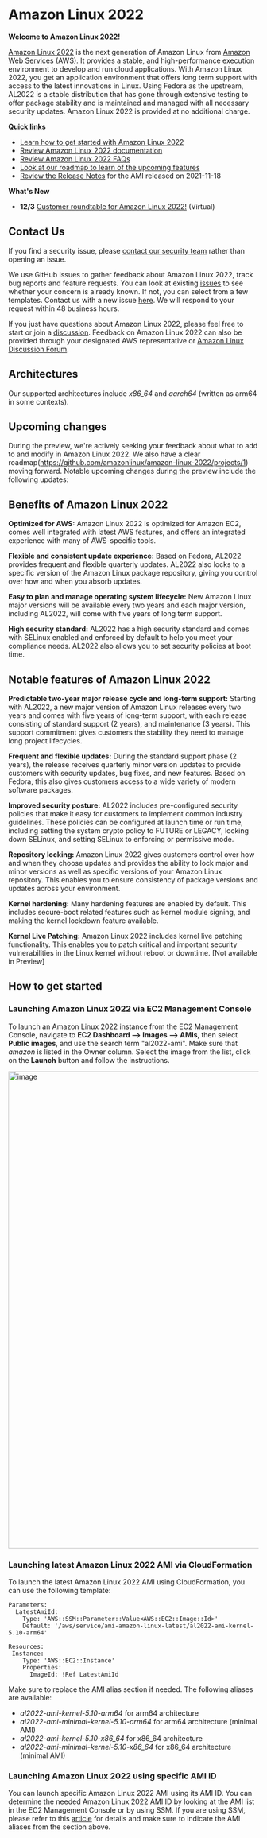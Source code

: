 # Amazon Linux 2022

**Welcome to Amazon Linux 2022!**

[Amazon Linux 2022](https://aws.amazon.com/linux/amazon-linux-2022) is the next generation of Amazon Linux from [Amazon Web Services](https://aws.amazon.com/) (AWS). It provides a stable, and high-performance execution environment to develop and run cloud applications. With Amazon Linux 2022, you get an application environment that offers long term support with access to the latest innovations in Linux. Using Fedora as the upstream, AL2022 is a stable distribution that has gone through extensive testing to offer package stability and is maintained and managed with all necessary security updates. Amazon Linux 2022 is provided at no additional charge.

**Quick links**
- [Learn how to get started with Amazon Linux 2022](https://github.com/amazonlinux/amazon-linux-2022#how-to-get-started)
- [Review Amazon Linux 2022 documentation](https://docs.aws.amazon.com/linux/al2022/ug/)
- [Review Amazon Linux 2022 FAQs](https://aws.amazon.com/linux/amazon-linux-2022/faqs/)
- [Look at our roadmap to learn of the upcoming features](https://github.com/amazonlinux/amazon-linux-2022/projects/1)
- [Review the Release Notes](https://github.com/amazonlinux/amazon-linux-2022/blob/main/Amazon-Linux-2022.0.20211118.0.md) for the AMI released on 2021-11-18

**What's New**
- **12/3** [Customer roundtable for Amazon Linux 2022!](https://github.com/amazonlinux/amazon-linux-2022/blob/main/roundtable.md) (Virtual)

## Contact Us
If you find a security issue, please [contact our security team](https://github.com/amazonlinux/amazon-linux-2022/security/policy) rather than opening an issue.

We use GitHub issues to gather feedback about Amazon Linux 2022, track bug reports and feature requests. You can look at existing [issues](https://github.com/amazonlinux/amazon-linux-2022/issues) to see whether your concern is already known. If not, you can select from a few templates. Contact us with a new issue [here](https://github.com/amazonlinux/amazon-linux-2022/issues/new/choose). We will respond to your request within 48 business hours.

If you just have questions about Amazon Linux 2022, please feel free to start or join a [discussion](https://github.com/amazonlinux/amazon-linux-2022/discussions). Feedback on Amazon Linux 2022 can also be provided through your designated AWS representative or [Amazon Linux Discussion Forum](https://forums.aws.amazon.com/forum.jspa?forumID=228). 


## Architectures
Our supported architectures include *x86_64* and *aarch64* (written as arm64 in some contexts).

## Upcoming changes
During the preview, we're actively seeking your feedback about what to add to and modify in Amazon Linux 2022. We also have a clear roadmap(https://github.com/amazonlinux/amazon-linux-2022/projects/1) moving forward. Notable upcoming changes during the preview include the following updates:




## Benefits of Amazon Linux 2022

**Optimized for AWS:**
Amazon Linux 2022 is optimized for Amazon EC2, comes well integrated with latest AWS features, and offers an integrated experience with many of AWS-specific tools.

**Flexible and consistent update experience:**
Based on Fedora, AL2022 provides frequent and flexible quarterly updates. AL2022 also locks to a specific version of the Amazon Linux package repository, giving you control over how and when you absorb updates.

**Easy to plan and manage operating system lifecycle:**
New Amazon Linux major versions will be available every two years and each major version, including AL2022, will come with five years of long term support. 

**High security standard:**
AL2022 has a high security standard and comes with SELinux enabled and enforced by default to help you meet your compliance needs. AL2022 also allows you to set security policies at boot time.

## Notable features of Amazon Linux 2022
**Predictable two-year major release cycle and long-term support:**
Starting with AL2022, a new major version of Amazon Linux releases every two years and comes with five years of long-term support, with each release consisting of standard support (2 years), and maintenance (3 years). This support commitment gives customers the stability they need to manage long project lifecycles.

**Frequent and flexible updates:**
During the standard support phase (2 years), the release receives quarterly minor version updates to provide customers with security updates, bug fixes, and new features. Based on Fedora, this also gives customers access to a wide variety of modern software packages.

**Improved security posture:**
AL2022 includes pre-configured security policies that make it easy for customers to implement common industry guidelines. These policies can be configured at launch time or run time, including setting the system crypto policy to FUTURE or LEGACY, locking down SELinux, and setting SELinux to enforcing or permissive mode.

**Repository locking:**
Amazon Linux 2022 gives customers control over how and when they choose updates and provides the ability to lock major and minor versions as well as specific versions of your Amazon Linux repository. This enables you to ensure consistency of package versions and updates across your environment.

**Kernel hardening:**
Many hardening features are enabled by default. This includes secure-boot related features such as kernel module signing, and making the kernel lockdown feature available.

**Kernel Live Patching:**
Amazon Linux 2022 includes kernel live patching functionality. This enables you to patch critical and important security vulnerabilities in the Linux kernel without reboot or downtime. [Not available in Preview]

## How to get started
### Launching Amazon Linux 2022 via EC2 Management Console
To launch an Amazon Linux 2022 instance from the EC2 Management Console, navigate to **EC2 Dashboard —> Images —> AMIs**, then select **Public images**, and use the search term "al2022-ami". Make sure that *amazon* is listed in the Owner column. Select the image from the list, click on the **Launch** button and follow the instructions.

<img width="960" alt="image" src="https://user-images.githubusercontent.com/93951337/141378323-debe66c6-ef86-4d18-a219-5bfc1b682225.png">

### Launching latest Amazon Linux 2022 AMI via CloudFormation
To launch the latest Amazon Linux 2022 AMI using CloudFormation, you can use the following template:

```# Use public Systems Manager Parameter
Parameters:
  LatestAmiId:
    Type: 'AWS::SSM::Parameter::Value<AWS::EC2::Image::Id>'
    Default: '/aws/service/ami-amazon-linux-latest/al2022-ami-kernel-5.10-arm64'

Resources:
 Instance:
    Type: 'AWS::EC2::Instance'
    Properties:
      ImageId: !Ref LatestAmiId
```

Make sure to replace the AMI alias section if needed. The following aliases are available:
- *al2022-ami-kernel-5.10-arm64* for arm64 architecture
- *al2022-ami-minimal-kernel-5.10-arm64* for arm64 architecture (minimal AMI)
- *al2022-ami-kernel-5.10-x86_64* for x86_64 architecture
- *al2022-ami-minimal-kernel-5.10-x86_64* for x86_64 architecture (minimal AMI)

### Launching Amazon Linux 2022 using specific AMI ID
You can launch specific Amazon Linux 2022 AMI using its AMI ID. You can determine the needed Amazon Linux 2022 AMI ID by looking at the AMI list in the EC2 Management Console or by using SSM. If you are using SSM, please refer to this [article](https://aws.amazon.com/blogs/compute/query-for-the-latest-amazon-linux-ami-ids-using-aws-systems-manager-parameter-store/) for details and make sure to indicate the AMI aliases from the section above.
